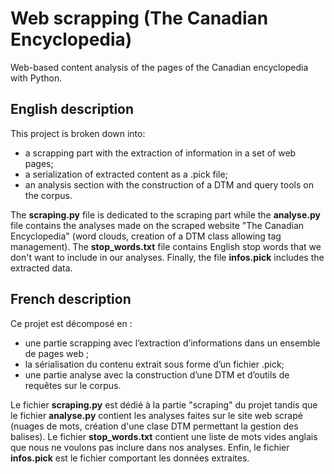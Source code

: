 # Web scrapping (The Canadian Encyclopedia)
Web-based content analysis of the pages of the Canadian encyclopedia with Python.

## English description

This project is broken down into:
* a scrapping part with the extraction of information in a set of web pages;
* a serialization of extracted content as a .pick file;
* an analysis section with the construction of a DTM and query tools on the corpus.

The **scraping.py** file is dedicated to the scraping part while the **analyse.py**  file contains the analyses made on the scraped website "The Canadian Encyclopedia" (word clouds, creation of a DTM class allowing tag management). The **stop_words.txt** file contains English stop words that we don't want to include in our analyses. Finally, the file **infos.pick** includes the extracted data.


## French description

Ce projet est décomposé en :
* une partie scrapping avec l’extraction d’informations dans un ensemble de pages web ;
* la sérialisation du contenu extrait sous forme d’un fichier .pick;
* une partie analyse avec la construction d’une DTM et d’outils de requêtes sur le corpus.

Le fichier **scraping.py** est dédié à la partie "scraping" du projet tandis que le fichier **analyse.py** contient les analyses faites sur le site web scrapé (nuages de mots, création d'une clase DTM permettant la gestion des balises). Le fichier **stop_words.txt** contient une liste de mots vides anglais que nous ne voulons pas inclure dans nos analyses. Enfin, le fichier **infos.pick** est le fichier comportant les données extraites.
